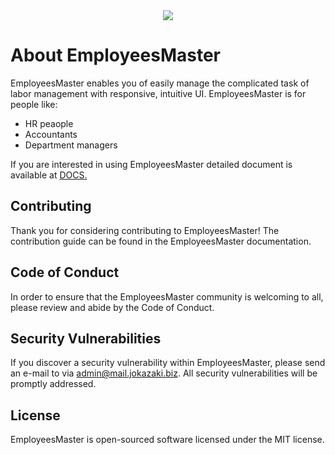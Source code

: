 <div align="center"><img src="https://dev.jokazaki.biz:8443/medium.jpg"></div>

# About EmployeesMaster

EmployeesMaster enables you of easily manage the complicated task of labor management with  responsive, intuitive UI. EmployeesMaster is for people like:

- HR peaople
- Accountants
- Department managers

If you are interested in using EmployeesMaster detailed document is available at
[DOCS.](https://dev.jokazaki.biz:8443/employees-master-manual.php)


## Contributing
Thank you for considering contributing to EmployeesMaster! The contribution guide can be found in the EmployeesMaster documentation.

## Code of Conduct
In order to ensure that the EmployeesMaster community is welcoming to all, please review and abide by the Code of Conduct.

## Security Vulnerabilities
If you discover a security vulnerability within EmployeesMaster, please send an e-mail to  via admin@mail.jokazaki.biz. All security vulnerabilities will be promptly addressed.

## License
EmployeesMaster is open-sourced software licensed under the MIT license.
